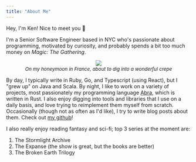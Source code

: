 ```yaml
---
title: "About Me"
---
```


Hey, I'm Ken! Nice to meet you 👋

I'm a Senior Software Engineer based in NYC who's passionate about programming, motivated by curiosity, and probably
spends a bit too much money on _Magic: The Gathering_.

<div style="display: flex; flex-direction: column;">
    <img style="margin: 0 auto;" src="/img/me.jpg">
    <em style="margin: 0 auto; font-size: 0.8125rem">On my honeymoon in France, about to dig into a wonderful crepe</em>
</div>

By day, I typically write in Ruby, Go, and Typescript (using React), but I "grew up" on Java and Scala. By night, I like
to work on a variety of projects, most passionately my programming language [Abra](https://abra.kenrg.co/), which is
written in Rust. I also enjoy digging into tools and libraries that I use on a daily basis, and love trying to
reimplement them myself from scratch. Occasionally (though not as often as I'd like), I try to write blog posts about
them. Check out [my github](https://github.com/kengorab)!

I also really enjoy reading fantasy and sci-fi; top 3 series at the moment are:

1. The Stormlight Archive
2. The Expanse (the show is great, but the books are better)
3. The Broken Earth Trilogy

